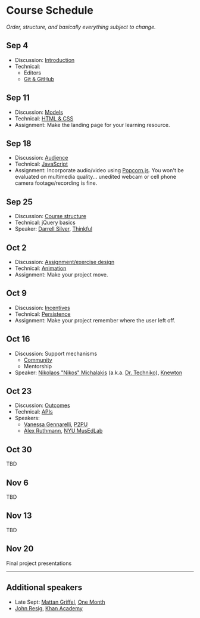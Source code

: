 # Course Schedule

*Order, structure, and basically everything subject to change.*

## Sep 4

* Discussion: [Introduction](topics/introduction.md)
* Technical:
    * Editors
    * [Git & GitHub](topics/github.md)

## Sep 11

* Discussion: [Models](topics/models.md)
* Technical: [HTML & CSS](topics/html.md)
* Assignment: Make the landing page for your learning resource.

## Sep 18

* Discussion: [Audience](topics/audience.md)
* Technical: [JavaScript](topics/javascript.md)
* Assignment: Incorporate audio/video using [Popcorn.js](http://popcornjs.org). You won't be evaluated on multimedia quality... unedited webcam or cell phone camera footage/recording is fine.

## Sep 25

* Discussion: [Course structure](topics/course_structure.md)
* Technical: jQuery basics
* Speaker: [Darrell Silver](http://darrellsilver.com/), [Thinkful](http://www.thinkful.com/)

## Oct 2

* Discussion: [Assignment/exercise design](assignment_design.md)
* Technical: [Animation](topics/animation.md)
* Assignment: Make your project move.

## Oct 9

* Discussion: [Incentives](topics/incentives.md)
* Technical: [Persistence](topics/persistence.md)
* Assignment: Make your project remember where the user left off.

## Oct 16

* Discussion: Support mechanisms
    * [Community](topics/community.md)
    * Mentorship
* Speaker: [Nikolaos "Nikos" Michalakis](http://www.linkedin.com/pub/nikolaos-michalakis/1/40b/3b0) (a.k.a. [Dr. Techniko](http://drtechniko.com/)), [Knewton](http://www.knewton.com/)

## Oct 23

* Discussion: [Outcomes](topics/outcomes.md)
* Technical: [APIs](topics/apis.md)
* Speakers:
    * [Vanessa Gennarelli](http://mozzadrella.me/), [P2PU](https://p2pu.org/)
    * [Alex Ruthmann](http://www.alexruthmann.com/), [NYU MusEdLab](http://www.experiencingaudio.org/)

## Oct 30

TBD

## Nov 6

TBD

## Nov 13

TBD

## Nov 20

Final project presentations

---

## Additional speakers

* Late Sept: [Mattan Griffel](http://about.me/mattangriffel), [One Month](https://onemonth.com/)
* [John Resig](http://ejohn.org/), [Khan Academy](https://www.khanacademy.org/)
